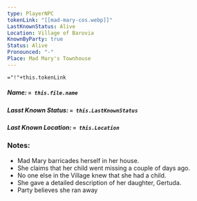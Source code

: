 ```yaml
---
type: PlayerNPC
tokenLink: "[[mad-mary-cos.webp]]"
LastKnownStatus: Alive
Location: Village of Barovia
KnownByParty: true
Status: Alive
Pronounced: "-"
Place: Mad Mary's Townhouse
---
```

    
`="!"+this.tokenLink`
##### Name: `= this.file.name`
##### Lasst Known Status: `= this.LastKnownStatus`
##### Last Known Location: `= this.Location`
### Notes:
- Mad Mary barricades herself in her house.
- She claims that her child went missing a couple of days ago.
- No one else in the Village knew that she had a child.
- She gave a detailed description of her daughter, Gertuda.
- Party believes she ran away
